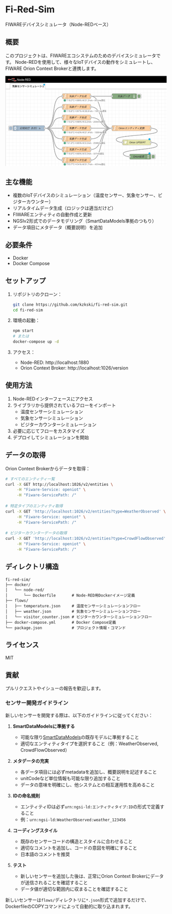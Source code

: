 # Fi-Red-Sim

FIWAREデバイスシミュレータ（Node-REDベース）

## 概要

このプロジェクトは、FIWAREエコシステムのためのデバイスシミュレータです。
Node-REDを使用して、様々なIoTデバイスの動作をシミュレートし、FIWARE Orion Context Brokerと連携します。

![気象センサーシミュレーションフロー](images/weather_simulation_flow.png)

## 主な機能

- 複数のIoTデバイスのシミュレーション（温度センサー、気象センサー、ビジターカウンター）
- リアルタイムデータ生成（ロジックは適当だけど）
- FIWAREエンティティの自動作成と更新
- NGSIv2形式でのデータモデリング（SmartDataModels準拠のつもり）
- データ項目にメタデータ（概要説明）を追加

## 必要条件

- Docker
- Docker Compose

## セットアップ

1. リポジトリのクローン：
   ```bash
   git clone https://github.com/kzkski/fi-red-sim.git
   cd fi-red-sim
   ```

2. 環境の起動：
   ```bash
   npm start
   # または
   docker-compose up -d
   ```

3. アクセス：
   - Node-RED: http://localhost:1880
   - Orion Context Broker: http://localhost:1026/version

## 使用方法

1. Node-REDインターフェースにアクセス
2. ライブラリから提供されているフローをインポート
   - 温度センサーシミュレーション
   - 気象センサーシミュレーション
   - ビジターカウンターシミュレーション
3. 必要に応じてフローをカスタマイズ
4. デプロイしてシミュレーションを開始

## データの取得

Orion Context Brokerからデータを取得：

```bash
# すべてのエンティティ一覧
curl -X GET http://localhost:1026/v2/entities \
     -H "Fiware-Service: openiot" \
     -H "Fiware-ServicePath: /"

# 特定タイプのエンティティ取得
curl -X GET 'http://localhost:1026/v2/entities?type=WeatherObserved' \
     -H "Fiware-Service: openiot" \
     -H "Fiware-ServicePath: /"

# ビジターカウンターデータの取得
curl -X GET 'http://localhost:1026/v2/entities?type=CrowdFlowObserved' \
     -H "Fiware-Service: openiot" \
     -H "Fiware-ServicePath: /"
```

## ディレクトリ構造

```
fi-red-sim/
├── docker/
│   └── node-red/
│       └── Dockerfile       # Node-RED用Dockerイメージ定義
├── flows/
│   ├── temperature.json     # 温度センサーシミュレーションフロー
│   ├── weather.json         # 気象センサーシミュレーションフロー
│   └── visitor_counter.json # ビジターカウンターシミュレーションフロー
├── docker-compose.yml       # Docker Compose定義
└── package.json             # プロジェクト情報・コマンド
```

## ライセンス

MIT

## 貢献

プルリクエストやイシューの報告を歓迎します。

### センサー開発ガイドライン

新しいセンサーを開発する際は、以下のガイドラインに従ってください：

1. **SmartDataModelsに準拠する**
   - 可能な限り[SmartDataModels](https://smartdatamodels.org/)の既存モデルに準拠すること
   - 適切なエンティティタイプを選択すること（例：WeatherObserved, CrowdFlowObserved）

2. **メタデータの充実**
   - 各データ項目には必ずmetadataを追加し、概要説明を記述すること
   - unitCodeなど単位情報も可能な限り追加すること
   - データの意味を明確にし、他システムとの相互運用性を高めること

3. **IDの命名規則**
   - エンティティIDは必ず`urn:ngsi-ld:エンティティタイプ:ID`の形式で定義すること
   - 例：`urn:ngsi-ld:WeatherObserved:weather_123456`

4. **コーディングスタイル**
   - 既存のセンサーコードの構造とスタイルに合わせること
   - 適切なコメントを追加し、コードの意図を明確にすること
   - 日本語のコメントを推奨

5. **テスト**
   - 新しいセンサーを追加した後は、正常にOrion Context Brokerにデータが送信されることを確認すること
   - データ値が適切な範囲内に収まることを確認すること

新しいセンサーは`flows/`ディレクトリに`*.json`形式で追加するだけで、DockerfileのCOPYコマンドによって自動的に取り込まれます。
